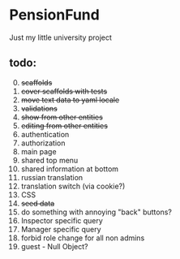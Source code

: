 PensionFund
===========

Just my little university project

## todo:
  0. <del>scaffolds</del>
  1. <del>cover scaffolds with tests</del>
  2. <del>move text data to yaml locale</del>
  3. <del>validations</del>
  4. <del>show from other entities</del>
  5. <del>editing from other entities<del>
  6. authentication
  7. authorization
  8. main page
  9. shared top menu
  10. shared information at bottom
  11. russian translation
  12. translation switch (via cookie?)
  13. CSS
  14. <del>seed data</del>
  15. do something with annoying "back" buttons?
  16. Inspector specific query
  16. Manager specific query
  17. forbid role change for all non admins
  18. guest - Null Object?
